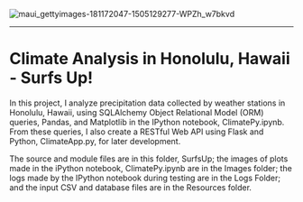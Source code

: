 
![maui_gettyimages-181172047-1505129277-WPZh_w7bkvd](https://github.com/njgeorge000158/sqlalchemy-challenge/assets/137228821/bc343ff2-cbda-4439-9a39-e539ff67c460)

----

# Climate Analysis in Honolulu, Hawaii - Surfs Up!

In this project, I analyze precipitation data collected by weather stations in Honolulu, Hawaii, using SQLAlchemy Object Relational Model (ORM) queries, Pandas, and Matplotlib in the IPython notebook, ClimatePy.ipynb.  From these queries, I also create a RESTful Web API using Flask and Python, ClimateApp.py, for later development.

The source and module files are in this folder, SurfsUp; the images of plots made in the iPython notebook, ClimatePy.ipynb are in the Images folder; the logs made by the IPython notebook during testing are in the Logs Folder; and the input CSV and database files are in the Resources folder.
